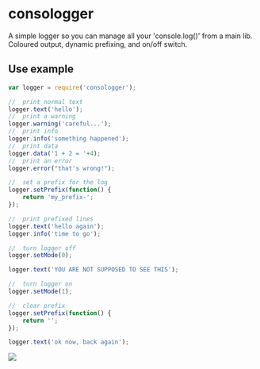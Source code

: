 consologger
===========

A simple logger so you can manage all your 'console.log()' from a main lib. Coloured output, dynamic prefixing, and on/off switch.

## Use example
```js
var logger = require('consologger');

//  print normal text
logger.text('hello');
//  print a warning
logger.warning('careful...');
//  print info
logger.info('something happened');
//  print data
logger.data('1 + 2 = '+4);
//  print an error
logger.error("that's wrong!");

//  set a prefix for the log
logger.setPrefix(function() {
	return 'my_prefix-';
});

//  print prefixed lines
logger.text('hello again');
logger.info('time to go');

//  turn logger off
logger.setMode(0);

logger.text('YOU ARE NOT SUPPOSED TO SEE THIS');

//  turn logger on
logger.setMode(1);

//  clear prefix
logger.setPrefix(function() {
	return '';
});

logger.text('ok now, back again');
```

<img src="http://i.imgur.com/KDB2RXA.png" border = "0"/>
